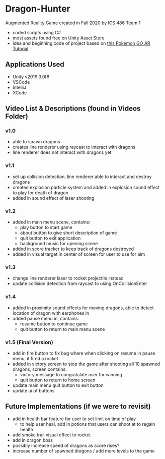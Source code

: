 # Dragon-Hunter
Augmented Reality Game created in Fall 2020 by ICS 486 Team 1
- coded scripts using C#
- most assets found free on Unity Asset Store
- idea and beginning code of project based on [this Pokemon GO AR Tutorial](https://code.tutsplus.com/tutorials/pokemon-go-style-augmented-reality-with-vuforia-part-2--cms-27232)

## Applications Used
- Unity v2019.3.0f6
- VSCode
- IntelliJ
- XCode

## Video List & Descriptions (found in Videos Folder)

### v1.0
- able to spawn dragons
- creates line renderer using raycast to interact with dragons
- line renderer does not interact with dragons yet

### v1.1
- set up collision detection, line renderer able to interact and destroy dragons
- created explosion particle system and added in explosion sound effect to play for death of dragon
- added in sound effect of laser shooting

### v1.2
- added in main menu scene, contains:
  * play button to start game
  * about button to give short description of game
  * quit button to exit application
  * background music for opening scene
- added in score tracker to keep track of dragons destroyed
- added in visual target in center of screen for user to use for aim

### v1.3
- change line renderer laser to rocket projectile instead
- update collision detection from raycast to using OnCollisionEnter

### v1.4
- added in proximity sound effects for moving dragons, able to detect location of dragon with earphones in
- added pause menu in, contains:
  * resume button to continue game
  * quit button to return to main menu scene
  
### v1.5 (Final Version)
- add in fire button to fix bug where when clicking on resume in pause menu, it fired a rocket
- added in victory screen to stop the game after shooting all 10 spawned dragons, screen contains:
  * victory message to congratulate user for winning
  * quit button to return to home screen
- update main menu quit button to exit button
- update ui of buttons 

## Future Implementations (if we were to revisit)
- add in health bar feature for user to set limit on time of play
  * to help user heal, add in potions that users can shoot at to regain health
- add smoke trail visual effect to rocket
- add in dragon boss
- possibly increase speed of dragons as score rises?
- increase number of spawned dragons / add more levels to the game
